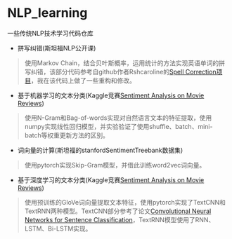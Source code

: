 # NLP_learning
一些传统NLP技术学习代码仓库

- 拼写纠错(斯坦福NLP公开课)
> 使用Markov Chain，结合贝叶斯概率，运用统计的方法实现英语单词的拼写纠错，该部分代码参考自github作者Rshcaroline的[Spell Correction项目](https://github.com/Rshcaroline/FDU-Natural-Language-Processing)，我在该代码上做了一些重构和修改。
- 基于机器学习的文本分类(Kaggle竞赛[Sentiment Analysis on Movie Reviews](https://www.kaggle.com/competitions/sentiment-analysis-on-movie-reviews/overview))
> 使用N-Gram和Bag-of-words实现对自然语言文本的特征提取，使用numpy实现线性回归模型，并实验验证了使用shuffle、batch、mini-batch等权重更新方法的区别。
- 词向量的计算(斯坦福的stanfordSentimentTreebank数据集)
> 使用pytorch实现Skip-Gram模型，并借此训练word2vec词向量。
- 基于深度学习的文本分类(Kaggle竞赛[Sentiment Analysis on Movie Reviews](https://www.kaggle.com/competitions/sentiment-analysis-on-movie-reviews/overview))
> 使用预训练的GloVe词向量提取文本特征，使用pytorch实现了TextCNN和TextRNN两种模型。TextCNN部分参考了论文[Convolutional Neural Networks for Sentence Classification](https://arxiv.org/abs/1408.5882)，TextRNN模型使用了RNN、LSTM、Bi-LSTM实现。
